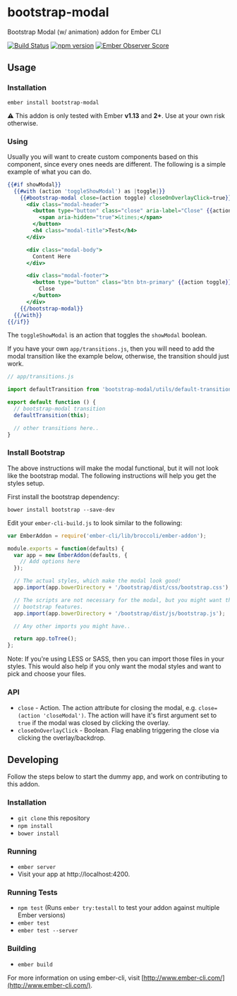# bootstrap-modal

Bootstrap Modal (w/ animation) addon for Ember CLI

[![Build Status](https://travis-ci.org/knownasilya/bootstrap-modal.svg)](https://travis-ci.org/knownasilya/bootstrap-modal)
[![npm version](https://badge.fury.io/js/bootstrap-modal.svg)](https://badge.fury.io/js/bootstrap-modal)
[![Ember Observer Score](http://emberobserver.com/badges/bootstrap-modal.svg)](http://emberobserver.com/addons/bootstrap-modal)

## Usage

### Installation


```no-highlight
ember install bootstrap-modal
```

:warning: This addon is only tested with Ember __v1.13__ and __2+__. Use at your own risk otherwise.

### Using

Usually you will want to create custom components based on this component, since
every ones needs are different. The following is a simple example of what you can do.

```hbs
{{#if showModal}}
  {{#with (action 'toggleShowModal') as |toggle|}}
    {{#bootstrap-modal close=(action toggle) closeOnOverlayClick=true}}
      <div class="modal-header">
        <button type="button" class="close" aria-label="Close" {{action toggle}}>
          <span aria-hidden="true">&times;</span>
        </button>
        <h4 class="modal-title">Test</h4>
      </div>

      <div class="modal-body">
        Content Here
      </div>

      <div class="modal-footer">
        <button type="button" class="btn btn-primary" {{action toggle}}>
          Close
        </button>
      </div>
    {{/bootstrap-modal}}
  {{/with}}
{{/if}}
```

The `toggleShowModal` is an action that toggles the `showModal` boolean.

If you have your own `app/transitions.js`, then you will need to add the modal transition
like the example below, otherwise, the transition should just work.

```js
// app/transitions.js

import defaultTransition from 'bootstrap-modal/utils/default-transition';

export default function () {
  // bootstrap-modal transition
  defaultTransition(this);

  // other transitions here..
}
```

### Install Bootstrap

The above instructions will make the modal functional, but it will not
look like the bootstrap modal. The following instructions will help you
get the styles setup.

First install the bootstrap dependency:

```no-highlight
bower install bootstrap --save-dev
```

Edit your `ember-cli-build.js` to look similar to the following:

```js
var EmberAddon = require('ember-cli/lib/broccoli/ember-addon');

module.exports = function(defaults) {
  var app = new EmberAddon(defaults, {
    // Add options here
  });

  // The actual styles, which make the modal look good!
  app.import(app.bowerDirectory + '/bootstrap/dist/css/bootstrap.css');

  // The scripts are not necessary for the modal, but you might want them for other
  // bootstrap features.
  app.import(app.bowerDirectory + '/bootstrap/dist/js/bootstrap.js');

  // Any other imports you might have..

  return app.toTree();
};
```

Note: If you're using LESS or SASS, then you can import
those files in your styles. This would also help if you only want
the modal styles and want to pick and choose your files.

### API

* `close` - Action. The action attribute for closing the modal, e.g. `close=(action 'closeModal')`. The action will have it's first argument
  set to `true` if the modal was closed by clicking the overlay.
* `closeOnOverlayClick` - Boolean. Flag enabling triggering the close via clicking the overlay/backdrop.


## Developing

Follow the steps below to start the dummy app, and work on contributing
to this addon.

### Installation

* `git clone` this repository
* `npm install`
* `bower install`

### Running

* `ember server`
* Visit your app at http://localhost:4200.

### Running Tests

* `npm test` (Runs `ember try:testall` to test your addon against multiple Ember versions)
* `ember test`
* `ember test --server`

### Building

* `ember build`

For more information on using ember-cli, visit [http://www.ember-cli.com/](http://www.ember-cli.com/).
